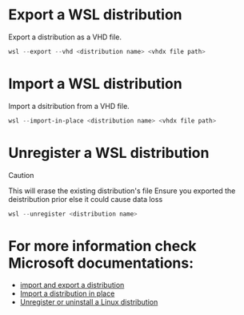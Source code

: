 # Export a WSL distribution

Export a distribution as a VHD file.

```PowerShell
wsl --export --vhd <distribution name> <vhdx file path> 
```

# Import a WSL distribution

Import a dsitribution from a VHD file.

```PowerShell
wsl --import-in-place <distribution name> <vhdx file path>
```

# Unregister a WSL distribution

> [!CAUTION]
> This will erase the existing distribution's file
> Ensure you exported the deistribution prior else it could cause data loss

```PowerShell
wsl --unregister <distribution name>
```

# For more information check Microsoft documentations:

* [import and export a distribution](https://learn.microsoft.com/en-us/windows/wsl/basic-commands#import-and-export-a-distribution)
* [Import a distribution in place](https://learn.microsoft.com/en-us/windows/wsl/basic-commands#import-a-distribution-in-place)
* [Unregister or uninstall a Linux distribution](https://learn.microsoft.com/en-us/windows/wsl/basic-commands#unregister-or-uninstall-a-linux-distribution)
